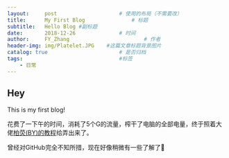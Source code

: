```yaml
---
layout:     post   				    # 使用的布局（不需要改）
title:      My First Blog 				# 标题 
subtitle:   Hello Blog #副标题
date:       2018-12-26 				# 时间
author:     FY_Zhang 						# 作者
header-img: img/Platelet.JPG 	#这篇文章标题背景图片
catalog: true 						# 是否归档
tags:								#标签
    - 日常
---
```


## Hey
This is my first blog!

花费了一下午的时间，消耗了5个G的流量，榨干了电脑的全部电量，终于照着大佬[柏荧(BY)的教程](https://github.com/qiubaiying/qiubaiying.github.io/wiki/%E5%8D%9A%E5%AE%A2%E6%90%AD%E5%BB%BA%E8%AF%A6%E7%BB%86%E6%95%99%E7%A8%8B)给弄出来了。

曾经对GitHub完全不知所措，现在好像稍微有一些了解了🤔
